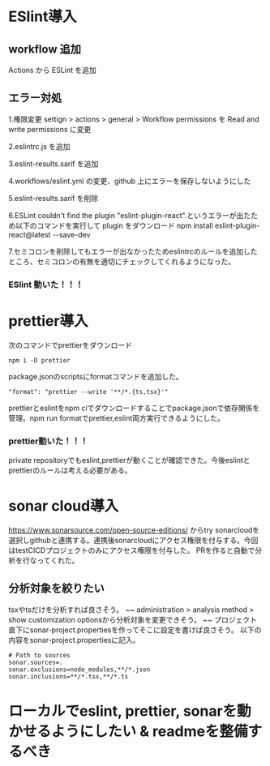 # ESlint導入

## workflow 追加

Actions から ESLint を追加

## エラー対処

1.権限変更
settign > actions > general > Workflow permissions を
Read and write permissions に変更

2.eslintrc.js を追加

3.eslint-results.sarif を追加

4.workflows/eslint.yml の変更、github 上にエラーを保存しないようにした

5.eslint-results.sarif を削除

6.ESLint couldn't find the plugin "eslint-plugin-react".というエラーが出たため以下のコマンドを実行して plugin をダウンロード
npm install eslint-plugin-react@latest --save-dev

7.セミコロンを削除してもエラーが出なかったためeslintrcのルールを追加したところ、セミコロンの有無を適切にチェックしてくれるようになった。

<!-- 8.後にeslint.ymlのon pushを削除し、PRのみをチェックするように変更する -->

### ESlint 動いた！！！

# prettier導入
次のコマンドでprettierをダウンロード
```
npm i -D prettier
```
package.jsonのscriptsにformatコマンドを追加した。
```
"format": "prettier --write '**/*.{ts,tsx}'"
```
prettierとeslintをnpm ciでダウンロードすることでpackage.jsonで依存関係を管理。npm run formatでprettier,eslint両方実行できるようにした。

### prettier動いた！！！
private repositoryでもeslint,prettierが動くことが確認できた。今後eslintとprettierのルールは考える必要がある。

# sonar cloud導入
https://www.sonarsource.com/open-source-editions/ からtry sonarcloudを選択しgithubと連携する。連携後sonarcloudにアクセス権限を付与する。今回はtestCICDプロジェクトのみにアクセス権限を付与した。
PRを作ると自動で分析を行なってくれた。

## 分析対象を絞りたい
tsxやtsだけを分析すれば良さそう。
~~ administration > analysis method > show customization optionsから分析対象を変更できそう。 ~~
プロジェクト直下にsonar-project.propertiesを作ってそこに設定を書けば良さそう。
以下の内容をsonar-project.propertiesに記入。

```
# Path to sources
sonar.sources=.
sonar.exclusions=node_modules,**/*.json
sonar.inclusions=**/*.tsx,**/*.ts
```

# ローカルでeslint, prettier, sonarを動かせるようにしたい & readmeを整備するべき
